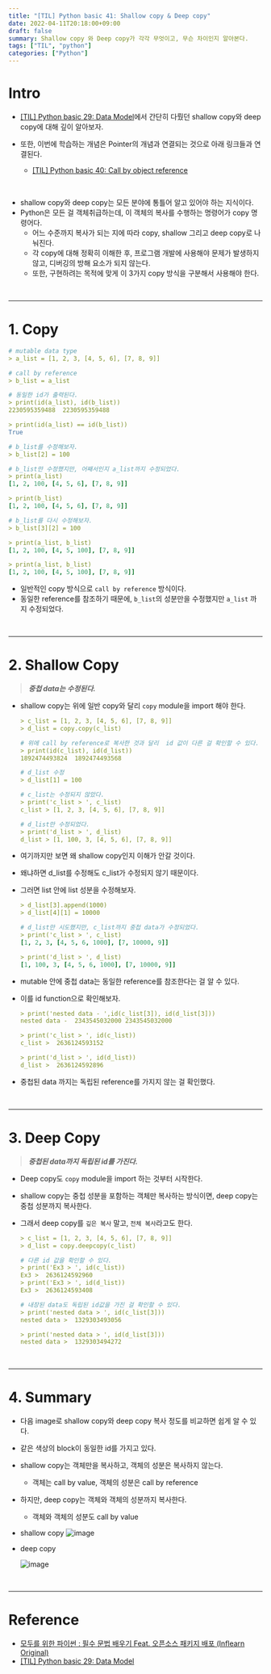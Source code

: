```yaml
---
title: "[TIL] Python basic 41: Shallow copy & Deep copy"
date: 2022-04-11T20:18:00+09:00
draft: false
summary: Shallow copy 와 Deep copy가 각각 무엇이고, 무슨 차이인지 알아본다.
tags: ["TIL", "python"]
categories: ["Python"]
---
```


# Intro

- [[TIL] Python basic 29: Data Model](https://jeha00.github.io/post/python/python_basic_29_datamodel/#32-list-comprehension%EC%9D%98-%EC%A3%BC%EC%9D%98%EC%82%AC%ED%95%AD)에서 간단히 다뤘던 shallow copy와 deep copy에 대해 깊이 알아보자.

- 또한, 이번에 학습하는 개념은 Pointer의 개념과 연결되는 것으로 아래 링크들과 연결된다.
  - [[TIL] Python basic 40: Call by object reference](https://jeha00.github.io/post/python/python_basic_40_callbyobjectreference/)

&nbsp;

- shallow copy와 deep copy는 모든 분야에 통틀어 알고 있어야 하는 지식이다.
- Python은 모든 걸 객체취급하는데, 이 객체의 복사를 수행하는 명령어가 copy 명령어다.
  - 어느 수준까지 복사가 되는 지에 따라 copy, shallow 그리고 deep copy로 나눠진다.
  - 각 copy에 대해 정확히 이해한 후, 프로그램 개발에 사용해야 문제가 발생하지 않고, 디버깅의 방해 요소가 되지 않는다.
  - 또한, 구현하려는 목적에 맞게 이 3가지 copy 방식을 구분해서 사용해야 한다.

&nbsp;

---

# 1. Copy

```yml
# mutable data type
> a_list = [1, 2, 3, [4, 5, 6], [7, 8, 9]]

# call by reference
> b_list = a_list

# 동일한 id가 출력된다.
> print(id(a_list), id(b_list))
2230595359488  2230595359488

> print(id(a_list) == id(b_list))
True

# b_list를 수정해보자.
> b_list[2] = 100

# b_list만 수정했지만, 어째서인지 a_list까지 수정되었다.
> print(a_list)
[1, 2, 100, [4, 5, 6], [7, 8, 9]]

> print(b_list)
[1, 2, 100, [4, 5, 6], [7, 8, 9]]

# b_list를 다시 수정해보자.
> b_list[3][2] = 100

> print(a_list, b_list)
[1, 2, 100, [4, 5, 100], [7, 8, 9]]

> print(a_list, b_list)
[1, 2, 100, [4, 5, 100], [7, 8, 9]]
```

- 일반적인 copy 방식으로 `call by reference` 방식이다.
- 동일한 reference를 참조하기 때문에, `b_list`의 성분만을 수정했지만 `a_list` 까지 수정되었다.

&nbsp;

---

# 2. Shallow Copy

> **_중첩 data는 수정된다._**

- shallow copy는 위에 일반 copy와 달리 `copy` module을 import 해야 한다.

  ```yml
  > c_list = [1, 2, 3, [4, 5, 6], [7, 8, 9]]
  > d_list = copy.copy(c_list)

  # 위에 call by reference로 복사한 것과 달리  id 값이 다른 걸 확인할 수 있다.
  > print(id(c_list), id(d_list))
  1892474493824  1892474493568

  # d_list 수정
  > d_list[1] = 100

  # c_list는 수정되지 않았다.
  > print('c_list > ', c_list)
  c_list > [1, 2, 3, [4, 5, 6], [7, 8, 9]]

  # d_list만 수정되었다.
  > print('d_list > ', d_list)
  d_list > [1, 100, 3, [4, 5, 6], [7, 8, 9]]
  ```

- 여기까지만 보면 왜 shallow copy인지 이해가 안갈 것이다.
- 왜냐하면 d_list를 수정해도 c_list가 수정되지 않기 때문이다.
- 그러면 list 안에 list 성분을 수정해보자.

  ```yml
  > d_list[3].append(1000)
  > d_list[4][1] = 10000

  # d_list만 시도했지만, c_list까지 중첩 data가 수정되었다.
  > print('c_list > ', c_list)
  [1, 2, 3, [4, 5, 6, 1000], [7, 10000, 9]]

  > print('d_list > ', d_list)
  [1, 100, 3, [4, 5, 6, 1000], [7, 10000, 9]]
  ```

- mutable 안에 중첩 data는 동일한 reference를 참조한다는 걸 알 수 있다.
- 이를 id function으로 확인해보자.

  ```yml
  > print('nested data - ',id(c_list[3]), id(d_list[3]))
  nested data -  2343545032000 2343545032000

  > print('c_list > ', id(c_list))
  c_list >  2636124593152

  > print('d_list > ', id(d_list))
  d_list >  2636124592896
  ```

- 중첩된 data 까지는 독립된 reference를 가지지 않는 걸 확인했다.

&nbsp;

---

# 3. Deep Copy

> **_중첩된 data까지 독립된 id를 가진다._**

- Deep copy도 `copy` module을 import 하는 것부터 시작한다.
- shallow copy는 중첩 성분을 포함하는 객체만 복사하는 방식이면, deep copy는 중첩 성분까지 복사한다.
- 그래서 deep copy를 `깊은 복사` 말고, `전체 복사`라고도 한다.

  ```yml
  > c_list = [1, 2, 3, [4, 5, 6], [7, 8, 9]]
  > d_list = copy.deepcopy(c_list)

  # 다른 id 값을 확인할 수 있다.
  > print('Ex3 > ', id(c_list))
  Ex3 >  2636124592960
  > print('Ex3 > ', id(d_list))
  Ex3 >  2636124593408

  # 내장된 data도 독립된 id값을 가진 걸 확인할 수 있다.
  > print('nested data > ', id(c_list[3]))
  nested data >  1329303493056
  
  > print('nested data > ', id(d_list[3]))
  nested data >  1329303494272
  ```

&nbsp;

---

# 4. Summary

- 다음 image로 shallow copy와 deep copy 복사 정도를 비교하면 쉽게 알 수 있다.
- 같은 색상의 block이 동일한 id를 가지고 있다.

- shallow copy는 객체만을 복사하고, 객체의 성분은 복사하지 않는다.

  - 객체는 call by value, 객체의 성분은 call by reference

- 하지만, deep copy는 객체와 객체의 성분까지 복사한다.

  - 객체와 객체의 성분도 call by value

- shallow copy
  ![image](https://user-images.githubusercontent.com/78094972/162728048-5826d4e3-0857-43b4-b6bc-9b941e42901c.png)

- deep copy

  ![image](https://user-images.githubusercontent.com/78094972/162728047-aec3b86b-989d-4107-9bde-f4193b3cc004.png)

&nbsp;

---

# Reference

- [모두를 위한 파이썬 : 필수 문법 배우기 Feat. 오픈소스 패키지 배포 (Inflearn Original)](https://www.inflearn.com/course/%ED%94%84%EB%A1%9C%EA%B7%B8%EB%9E%98%EB%B0%8D-%ED%8C%8C%EC%9D%B4%EC%8D%AC-%EC%A4%91%EA%B3%A0%EA%B8%89/dashboard)
- [[TIL] Python basic 29: Data Model](https://jeha00.github.io/post/python/python_basic_29_datamodel/#32-list-comprehension%EC%9D%98-%EC%A3%BC%EC%9D%98%EC%82%AC%ED%95%AD)
